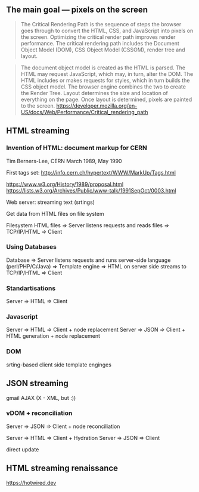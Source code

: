 ## The main goal — pixels on the screen

> The Critical Rendering Path is the sequence of steps the browser goes through to convert the HTML, CSS, and JavaScript into pixels on the screen. Optimizing the critical render path improves render performance. The critical rendering path includes the Document Object Model (DOM), CSS Object Model (CSSOM), render tree and layout.

>  The document object model is created as the HTML is parsed. The HTML may request JavaScript, which may, in turn, alter the DOM. The HTML includes or makes requests for styles, which in turn builds the CSS object model. The browser engine combines the two to create the Render Tree. Layout determines the size and location of everything on the page. Once layout is determined, pixels are painted to the screen.
https://developer.mozilla.org/en-US/docs/Web/Performance/Critical_rendering_path


## HTML streaming

### Invention of HTML: document markup for CERN

Tim Berners-Lee, CERN
March 1989, May 1990

First tags set: http://info.cern.ch/hypertext/WWW/MarkUp/Tags.html

https://www.w3.org/History/1989/proposal.html
https://lists.w3.org/Archives/Public/www-talk/1991SepOct/0003.html

Web server: streaming text (srtings)

Get data from HTML files on file system

Filesystem HTML files => Server listens requests and reads files => TCP/IP/HTML => Client

### Using Databases

Database => Server listens requests and runs server-side language (perl/PHP/C/Java) => Template engine => HTML on server side streams to TCP/IP/HTML => Client

### Standartisations

Server => HTML => Client

### Javascript

Server => HTML => Client + node replacement 
Server => JSON => Client + HTML generation + node replacement

### DOM
srting-based client side template enginges

## JSON streaming
gmail
AJAX (X - XML, but :))


### vDOM + reconciliation

Server => JSON => Client + node reconciliation 

Server => HTML => Client + Hydration
Server => JSON => Client

direct update


## HTML streaming renaissance
https://hotwired.dev
